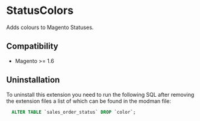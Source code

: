 # StatusColors
Adds colours to Magento Statuses.

Compatibility
-------------
- Magento >= 1.6

Uninstallation
--------------
To uninstall this extension you need to run the following SQL after removing the extension files a list of which can be found in the modman file:
```sql
  ALTER TABLE `sales_order_status` DROP `color`;
```
